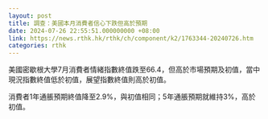 ```yaml
---
layout: post
title: 調查：美國本月消費者信心下跌但高於預期
date: 2024-07-26 22:55:51.000000000 +08:00
link: https://news.rthk.hk/rthk/ch/component/k2/1763344-20240726.htm
categories: rthk
---
```


美國密歇根大學7月消費者情緒指數終值跌至66.4，但高於市場預期及初值，當中現況指數終值低於初值，展望指數終值則高於初值。

消費者1年通脹預期終值降至2.9%，與初值相同；5年通脹預期就維持3%，高於初值。
